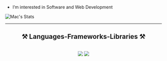 
-  I’m interested in Software and Web Development  


![Mac's Stats](https://github-readme-stats.vercel.app/api?username=marck001&theme=github_dark&show_icons=true&hide_border=true&count_private=true)

 <hr/>
 
<h2 align="center">⚒️ Languages-Frameworks-Libraries ⚒️</h2>
<br/>
<div align="center">
    <img src="https://skillicons.dev/icons?i=html,css,tailwind,git" />
    <img src="https://skillicons.dev/icons?i=nodejs,python,javascript,mongodb,java,mysql,discordjs,sequelize" /><br>
</div>

<br/>
<!---
<hr/>


<!---
marck001/marck001 is a ✨ special ✨ repository because its `README.md` (this file) appears on your GitHub profile.
You can click the Preview link to take a look at your changes.
--->

